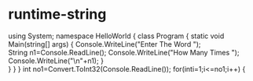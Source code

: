 # runtime-string

using System;
namespace HelloWorld
{
class Program
  {
static void Main(string[] args)
    {
Console.WriteLine("Enter The Word ");    
      String n1=Console.ReadLine();
Console.WriteLine("How Many Times ");
Console.WriteLine("\n"+n1);
      }    
    }  }
}
int no1=Convert.ToInt32(Console.ReadLine());
for(inti=1;i<=no1;i++)
      {
